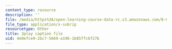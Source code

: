 ```yaml
---
content_type: resource
description: ''
file: /media/https%3A/open-learning-course-data-rc.s3.amazonaws.com/8-06-quantum-physics-iii-spring-2018/4e0efce92bc75669a1961b85ffc6f27b_GZzrMyY01tE.vtt
file_type: application/x-subrip
resourcetype: Other
title: 3play caption file
uid: 4e0efce9-2bc7-5669-a196-1b85ffc6f27b
---
```

